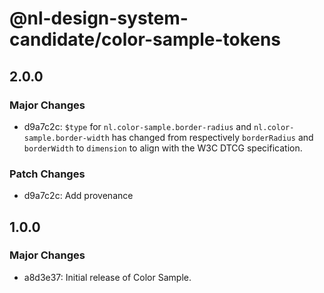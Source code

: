 # @nl-design-system-candidate/color-sample-tokens

## 2.0.0

### Major Changes

- d9a7c2c: `$type` for `nl.color-sample.border-radius` and `nl.color-sample.border-width` has changed from respectively `borderRadius` and `borderWidth` to `dimension` to align with the W3C DTCG specification.

### Patch Changes

- d9a7c2c: Add provenance

## 1.0.0

### Major Changes

- a8d3e37: Initial release of Color Sample.
